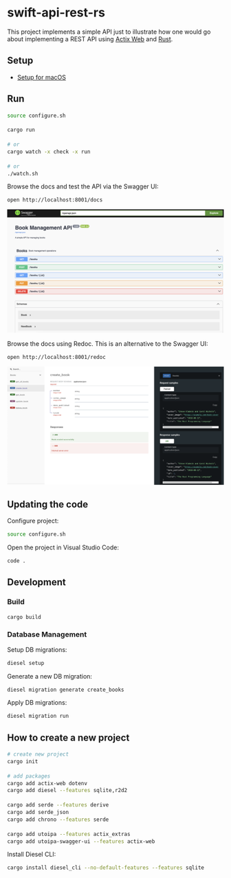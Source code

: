 # swift-api-rest-rs
This project implements a simple API just to illustrate how one would go about implementing a REST API using [Actix Web](https://actix.rs/) and [Rust](https://www.rust-lang.org/). 

## Setup

* [Setup for macOS](./docs/setup-macos.md)

## Run

```bash
source configure.sh

cargo run

# or
cargo watch -x check -x run

# or
./watch.sh
```

Browse the docs and test the API via the Swagger UI:

```bash
open http://localhost:8001/docs
```

![swagger-ui](./docs/swagger-ui.png)

Browse the docs using Redoc. This is an alternative to the Swagger UI:

```bash
open http://localhost:8001/redoc
```

![redoc-ui](./docs/redoc-ui.png)

## Updating the code

Configure project:

```bash
source configure.sh
```

Open the project in Visual Studio Code:

```bash
code .
```

## Development

### Build

```bash
cargo build
```

### Database Management

Setup DB migrations:

```bash
diesel setup
```

Generate a new DB migration:

```bash
diesel migration generate create_books
```

Apply DB migrations:

```bash
diesel migration run
```

## How to create a new project

```bash
# create new project
cargo init

# add packages
cargo add actix-web dotenv
cargo add diesel --features sqlite,r2d2

cargo add serde --features derive
cargo add serde_json
cargo add chrono --features serde

cargo add utoipa --features actix_extras
cargo add utoipa-swagger-ui --features actix-web
```

Install Diesel CLI:

```bash
cargo install diesel_cli --no-default-features --features sqlite
```

